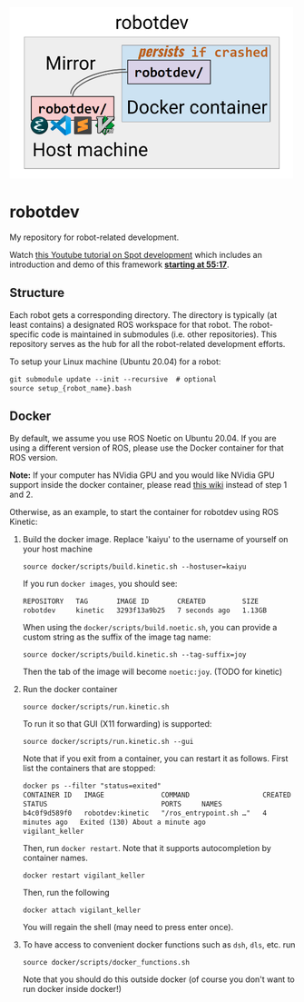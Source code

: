 <img src="./robotdev_design.png" width="500px"/>


# robotdev

My repository for robot-related development.

Watch [this Youtube tutorial on Spot development](https://youtu.be/KDvh__1Y0fI) which includes an introduction and demo of this framework [**starting at 55:17**](https://youtu.be/KDvh__1Y0fI?t=3317).


## Structure

Each robot gets a corresponding directory.  The directory is typically (at least contains)
a designated ROS workspace for that robot. The robot-specific code is maintained in
submodules (i.e. other repositories). This repository serves as the
hub for all the robot-related development efforts.

To setup your Linux machine (Ubuntu 20.04) for a robot:
```
git submodule update --init --recursive  # optional
source setup_{robot_name}.bash
```


## Docker
By default, we assume you use ROS Noetic on Ubuntu 20.04.
If you are using a different version of ROS, please use
the Docker container for that ROS version.

**Note:** If your computer has NVidia GPU and you would like NVidia GPU support inside the docker container, please read [this wiki](https://github.com/zkytony/robotdev/wiki/Enabling-Nvidia-Support-in-Docker) instead of step 1 and 2.

Otherwise, as an example, to start the container for robotdev using ROS Kinetic:

1. Build the docker image. Replace 'kaiyu' to the username of yourself on your host machine
   ```
   source docker/scripts/build.kinetic.sh --hostuser=kaiyu
   ```

   If you run `docker images`, you should see:
     ```
     REPOSITORY   TAG       IMAGE ID       CREATED         SIZE
     robotdev     kinetic   3293f13a9b25   7 seconds ago   1.13GB
     ```

   When using the `docker/scripts/build.noetic.sh`, you can provide a custom string as the suffix of the image tag name:
   ```
   source docker/scripts/build.kinetic.sh --tag-suffix=joy
   ```
   Then the tab of the image will become `noetic:joy`. (TODO for kinetic)

2. Run the docker container
   ```
   source docker/scripts/run.kinetic.sh
   ```
   To run it so that GUI (X11 forwarding) is supported:
   ```
   source docker/scripts/run.kinetic.sh --gui
   ```

   Note that if you exit from a container, you can restart it as follows.
   First list the containers that are stopped:
   ```
   docker ps --filter "status=exited"
   CONTAINER ID   IMAGE              COMMAND                  CREATED         STATUS                            PORTS     NAMES
   b4c0f9d589f0   robotdev:kinetic   "/ros_entrypoint.sh …"   4 minutes ago   Exited (130) About a minute ago             vigilant_keller
   ```
   Then, run `docker restart`. Note that it supports autocompletion by container names.
   ```
   docker restart vigilant_keller
   ```
   Then, run the following
   ```
   docker attach vigilant_keller
   ```
   You will regain the shell (may need to press enter once).

3. To have access to convenient docker functions such as `dsh`, `dls`, etc. run
   ```
   source docker/scripts/docker_functions.sh
   ```
   Note that you should do this outside docker (of course you don't want to run docker inside docker!)

